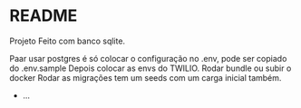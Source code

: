 # README

Projeto Feito com banco sqlite.

Paar usar postgres é só colocar o configuração no .env, pode ser copiado do .env.sample
Depois colocar as envs do TWILIO.
Rodar bundle ou subir o docker
Rodar as migrações
tem um seeds com um carga inicial também.

* ...
